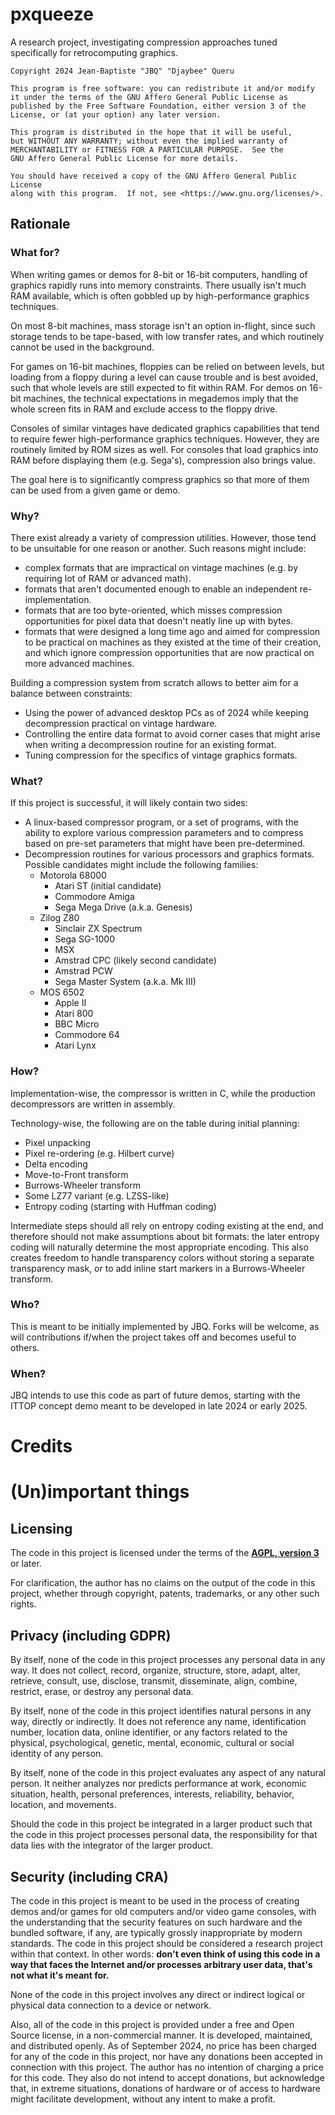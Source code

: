 # pxqueeze

A research project, investigating compression approaches
tuned specifically for retrocomputing graphics.

```
Copyright 2024 Jean-Baptiste "JBQ" "Djaybee" Queru

This program is free software: you can redistribute it and/or modify
it under the terms of the GNU Affero General Public License as
published by the Free Software Foundation, either version 3 of the
License, or (at your option) any later version.

This program is distributed in the hope that it will be useful,
but WITHOUT ANY WARRANTY; without even the implied warranty of
MERCHANTABILITY or FITNESS FOR A PARTICULAR PURPOSE.  See the
GNU Affero General Public License for more details.

You should have received a copy of the GNU Affero General Public License
along with this program.  If not, see <https://www.gnu.org/licenses/>.
```

## Rationale

### What for?

When writing games or demos for 8-bit or 16-bit computers, handling
of graphics rapidly runs into memory constraints.
There usually isn't much RAM available, which is often gobbled up
by high-performance graphics techniques.

On most 8-bit machines, mass storage isn't an option in-flight,
since such storage tends to be tape-based, with low transfer rates,
and which routinely cannot be used in the background.

For games on 16-bit machines, floppies can be relied on between
levels, but loading from a floppy during a level can cause trouble
and is best avoided, such that whole levels are still expected to
fit within RAM.
For demos on 16-bit machines, the technical expectations in megademos
imply that the whole screen fits in RAM and exclude access to the
floppy drive.

Consoles of similar vintages have dedicated graphics capabilities
that tend to require fewer high-performance graphics techniques.
However, they are routinely limited by ROM sizes as well.
For consoles that load graphics into RAM before displaying them
(e.g. Sega's), compression also brings value.

The goal here is to significantly compress graphics so that more of
them can be used from a given game or demo.

### Why?

There exist already a variety of compression utilities. However,
those tend to be unsuitable for one reason or another. Such reasons
might include:
- complex formats that are impractical on vintage machines (e.g.
by requiring lot of RAM or advanced math).
- formats that aren't documented enough to enable an independent
re-implementation.
- formats that are too byte-oriented, which misses compression
opportunities for pixel data that doesn't neatly line up with
bytes.
- formats that were designed a long time ago and aimed for
compression to be practical on machines as they existed at the
time of their creation, and which ignore compression opportunities
that are now practical on more advanced machines.

Building a compression system from scratch allows to better aim
for a balance between constraints:
- Using the power of advanced desktop PCs as of 2024 while keeping
decompression practical on vintage hardware.
- Controlling the entire data format to avoid corner cases that
might arise when writing a decompression routine for an existing
format.
- Tuning compression for the specifics of vintage graphics formats.

### What?

If this project is successful, it will likely contain two sides:
- A linux-based compressor program, or a set of programs, with the
ability to explore various compression parameters and to compress
based on pre-set parameters that might have been pre-determined.
- Decompression routines for various processors and graphics formats.
Possible candidates might include the following families:
  + Motorola 68000
    * Atari ST (initial candidate)
    * Commodore Amiga
    * Sega Mega Drive (a.k.a. Genesis)
  + Zilog Z80
    * Sinclair ZX Spectrum
    * Sega SG-1000
    * MSX
    * Amstrad CPC (likely second candidate)
    * Amstrad PCW
    * Sega Master System (a.k.a. Mk III)
  + MOS 6502
    * Apple II
    * Atari 800
    * BBC Micro
    * Commodore 64
    * Atari Lynx

### How?

Implementation-wise, the compressor is written in C, while the production
decompressors are written in assembly.

Technology-wise, the following are on the table during initial planning:
- Pixel unpacking
- Pixel re-ordering (e.g. Hilbert curve)
- Delta encoding
- Move-to-Front transform
- Burrows-Wheeler transform
- Some LZ77 variant (e.g. LZSS-like)
- Entropy coding (starting with Huffman coding)

Intermediate steps should all rely on entropy coding existing at
the end, and therefore should not make assumptions about bit
formats: the later entropy coding will naturally determine the
most appropriate encoding. This also creates freedom to handle
transparency colors without storing a separate transparency mask,
or to add inline start markers in a Burrows-Wheeler transform.

### Who?

This is meant to be initially implemented by JBQ. Forks will
be welcome, as will contributions if/when the project takes off
and becomes useful to others.

### When?

JBQ intends to use this code as part of future demos, starting
with the ITTOP concept demo meant to be developed in late 2024
or early 2025.

# Credits

# (Un)important things

## Licensing

The code in this project is licensed under the terms of the
**[AGPL, version 3](https://www.gnu.org/licenses/agpl-3.0.en.html)**
or later.

For clarification, the author has no claims on the output of the
code in this project, whether through copyright, patents, trademarks,
or any other such rights.

## Privacy (including GDPR)

By itself, none of the code in this project processes any personal
data in any way. It does not collect, record, organize, structure,
store, adapt, alter, retrieve, consult, use, disclose, transmit,
disseminate, align, combine, restrict, erase, or destroy any
personal data.

By itself, none of the code in this project identifies natural
persons in any way, directly or indirectly. It does not reference
any name, identification number, location data, online
identifier, or any factors related to the physical, psychological,
genetic, mental, economic, cultural or social identity of
any person.

By itself, none of the code in this project evaluates any aspect of
any natural person. It neither analyzes nor predicts performance
at work, economic situation, health, personal preferences,
interests, reliability, behavior, location, and movements.

Should the code in this project be integrated in a larger product
such that the code in this project processes personal data, the
responsibility for that data lies with the integrator of the
larger product.

## Security (including CRA)

The code in this project is meant to be used in the process of
creating demos and/or games for old computers and/or video game
consoles, with the understanding that the security features on
such hardware and the bundled software, if any, are typically
grossly inappropriate by modern standards.
The code in this project should be considered a research project
within that context.
In other words: **don't even think of using this code in a way
that faces the Internet and/or processes arbitrary user data,
that's not what it's meant for.**

None of the code in this project involves any direct or indirect
logical or physical data connection to a device or network.

Also, all of the code in this project is provided under a free
and Open Source license, in a non-commercial manner. It is
developed, maintained, and distributed openly. As of September
2024, no price has been charged for any of the code in this
project, nor have any donations been accepted in connection
with this project. The author has no intention of charging a
price for this code. They also do not intend to accept donations,
but acknowledge that, in extreme situations, donations of
hardware or of access to hardware might facilitate development,
without any intent to make a profit.
